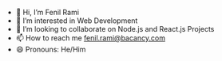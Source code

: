 - 👋 Hi, I’m Fenil Rami
- 👀 I’m interested in Web Development
- 💞️ I’m looking to collaborate on Node.js and React.js Projects
- 📫 How to reach me fenil.rami@bacancy.com
- 😄 Pronouns: He/Him
